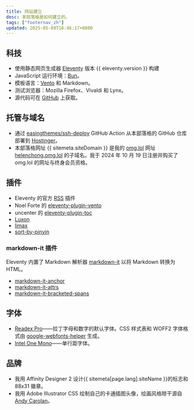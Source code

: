 ```yaml
---
title: 网站建立
desc: 本部落格是如何建立的。
tags: ["footernav_zh"]
updated: 2025-05-09T18:46:17+0800
---
```


## 科技
* 使用静态网页生成器 [Eleventy](https://www.11ty.dev/) 版本 {{ eleventy.version }} 构建
* JavaScript 运行环境：[Bun](https://bun.sh)。
* 模板语言：[Vento](https://vento.js.org/) 和 Markdown。
* 测试浏览器：Mozilla Firefox、Vivaldi 和 Lynx。
* 源代码可在 [GitHub](https://github.com/helenclx/helenchong-blog) 上获取。

## 托管与域名
* 通过 [easingthemes/ssh-deploy](https://github.com/easingthemes/ssh-deploy) GitHub Action 从本部落格的 GitHub 仓库部署到 [Hostinger](https://www.hostinger.my/)。
* 本部落格网址 {{ sitemeta.siteDomain }} 是我的 [omg.lol](https://home.omg.lol/) 网址 [helenchong.omg.lol](https://helenchong.omg.lol/) 的子域名。我于 2024 年 10 月 19 日注册并购买了 omg.lol 的网址与终身会员资格。

## 插件
* Eleventy 的官方 [RSS](https://www.11ty.dev/docs/plugins/rss/) 插件
* Noel Forte 的 [eleventy-plugin-vento](https://github.com/noelforte/eleventy-plugin-vento)
* uncenter 的 [eleventy-plugin-toc](https://www.npmjs.com/package/@uncenter/eleventy-plugin-toc)
* [Luxon](https://moment.github.io/luxon/)
* [limax](https://github.com/lovell/limax)
* [sort-by-pinyin](https://github.com/lisposter/sort-by-pinyin)

### markdown-it 插件
Eleventy 内置了 Markdown 解析器 [markdown-it](https://www.npmjs.com/package/markdown-it) 以将 Markdown 转换为 HTML。
* [markdown-it-anchor](https://www.npmjs.com/package/markdown-it-anchor)
* [markdown-it-attrs](https://www.npmjs.com/package/markdown-it-attrs)
* [markdown-it-bracketed-spans](https://www.npmjs.com/package/markdown-it-bracketed-spans)

## 字体
* [Readex Pro](https://fonts.google.com/specimen/Readex+Pro)——拉丁字母和数字的默认字体。CSS 样式表和 WOFF2 字体格式由 [google-webfonts-helper](https://gwfh.mranftl.com/fonts) 生成。
* [Intel One Mono](https://www.intel.com/content/www/us/en/company-overview/one-monospace-font.html)——单行距字体。

## 品牌

* 我用 Affinity Designer 2 设计{{ sitemeta[page.lang].siteName }}的标志和 88x31 徽章。
* 我用 Adobe Illustrator CS5 绘制自己的卡通插图头像，绘画风格晾干源自 [Andy Carolan](https://www.andycarolan.com/)。
